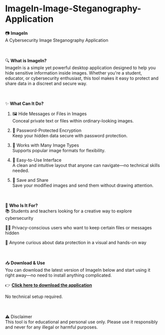 # ImageIn-Image-Steganography-Application

📷 **ImageIn**<br/>
A Cybersecurity Image Steganography Application<br/><br/><br/>


🔍 **What is ImageIn?**<br/>
ImageIn is a simple yet powerful desktop application designed to help you hide sensitive information inside images. Whether you're a student, educator, or cybersecurity enthusiast, this tool makes it easy to protect and share data in a discreet and secure way.<br/><br/><br/>


✨ **What Can It Do?**<br/>
1. 🖼️ Hide Messages or Files in Images<br/>
Conceal private text or files within ordinary-looking images.

2. 🔐 Password-Protected Encryption<br/>
Keep your hidden data secure with password protection.

3. 🧩 Works with Many Image Types<br/>
Supports popular image formats for flexibility.

4. 🎨 Easy-to-Use Interface<br/>
A clean and intuitive layout that anyone can navigate—no technical skills needed.

5. 📂 Save and Share<br/>
Save your modified images and send them without drawing attention.<br/><br/><br/>


🚀 **Who Is It For?**<br/>
📚 Students and teachers looking for a creative way to explore cybersecurity

🕵️‍♂️ Privacy-conscious users who want to keep certain files or messages hidden

🧠 Anyone curious about data protection in a visual and hands-on way<br/><br/><br/>


📥 **Download & Use**<br/>
You can download the latest version of ImageIn below and start using it right away—no need to install anything complicated.

👉 [**Click here to download the application**](https://github.com/japes-byte/ImageIn-Image-Steganography-Application/releases/download/Stegano-1/ImageIn.zip)


No technical setup required.<br/><br/><br/>


⚠️ Disclaimer<br/>
This tool is for educational and personal use only. Please use it responsibly and never for any illegal or harmful purposes.

